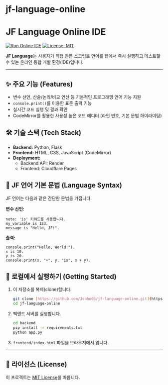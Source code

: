 # jf-language-online
# JF Language Online IDE

[![Run Online IDE](https://img.shields.io/badge/Run-Online%20IDE-blue.svg)](https://jf-language-online.pages.dev)
[![License: MIT](https://img.shields.io/badge/License-MIT-yellow.svg)](https://opensource.org/licenses/MIT)

**JF Language**는 사용자가 직접 만든 스크립트 언어를 웹에서 즉시 실행하고 테스트할 수 있는 온라인 통합 개발 환경(IDE)입니다.

---

## ✨ 주요 기능 (Features)

* 변수 선언, 산술/논리/비교 연산 등 기본적인 프로그래밍 언어 기능 지원
* `console.print()`를 이용한 표준 출력 기능
* 실시간 코드 실행 및 결과 확인
* CodeMirror를 활용한 사용성 높은 코드 에디터 (라인 번호, 기본 문법 하이라이팅)

## 🛠️ 기술 스택 (Tech Stack)

* **Backend:** Python, Flask
* **Frontend:** HTML, CSS, JavaScript (CodeMirror)
* **Deployment:**
    * Backend API: Render
    * Frontend: Cloudflare Pages

## 📖 JF 언어 기본 문법 (Language Syntax)

JF 언어는 다음과 같은 간단한 문법을 가집니다.

**변수 선언:**
```jf
note: 'is' 키워드를 사용합니다.
my_variable is 123.
message is "Hello, JF!".
```

**출력:**
```jf
console.print("Hello, World!").
x is 10.
y is 20.
console.print(x, "+", y, "is", x + y).
```

## 🚀 로컬에서 실행하기 (Getting Started)

1.  이 저장소를 복제(clone)합니다.
    ```bash
    git clone [https://github.com/Jeaho06/jf-language-online.git](https://github.com/Jeaho06//jf-language-online.git)
    cd jf-language-online
    ```
2.  백엔드 서버를 실행합니다.
    ```bash
    cd backend
    pip install -r requirements.txt
    python app.py
    ```
3.  `frontend/index.html` 파일을 브라우저에서 엽니다.

---

## 📜 라이선스 (License)

이 프로젝트는 [MIT License](LICENSE)를 따릅니다.